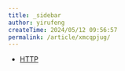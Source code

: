 ```yaml
---
title: _sidebar
author: yirufeng
createTime: 2024/05/12 09:56:57
permalink: /article/xmcqpjug/
---
```

<!-- docs/_sidebar.md -->

* [HTTP](network/http/)

